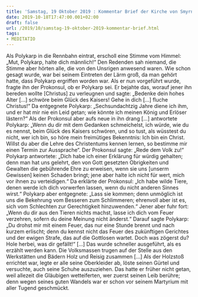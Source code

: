 ```yaml
---
title: 'Samstag, 19 Oktober 2019 : Kommentar Brief der Kirche von Smyrna über das Martyrium des hl. Polykarp'
date: 2019-10-18T17:47:00.001+02:00
draft: false
url: /2019/10/samstag-19-oktober-2019-kommentar-brief.html
tags: 
- MEDITATIO
---
```


Als Polykarp in die Rennbahn eintrat, erscholl eine Stimme vom Himmel: „Mut, Polykarp, halte dich männlich!“ Den Redenden sah niemand, die Stimme aber hörten alle, die von den Unsrigen anwesend waren. Wie schon gesagt wurde, war bei seinem Eintreten der Lärm groß, da man gehört hatte, dass Polykarp ergriffen worden war. Als er nun vorgeführt wurde, fragte ihn der Prokonsul, ob er Polykarp sei. Er bejahte das, worauf jener ihn bereden wollte \[Christus\] zu verleugnen und sagte: „Bedenke dein hohes Alter \[…\] schwöre beim Glück des Kaisers! Gehe in dich \[…\] fluche Christus!“ Da entgegnete Polykarp: „Sechsundachtzig Jahre diene ich ihm, und er hat mir nie ein Leid getan; wie könnte ich meinen König und Erlöser lästern?“ Als der Prokonsul aber aufs neue in ihn drang \[…\] antwortete Polykarp: „Wenn du dir mit dem Gedanken schmeichelst, ich würde, wie du es nennst, beim Glück des Kaisers schwören, und so tust, als wüsstest du nicht, wer ich bin, so höre mein freimütiges Bekenntnis: Ich bin ein Christ. Willst du aber die Lehre des Christentums kennen lernen, so bestimme mir einen Termin zur Aussprache“. Der Prokonsul sagte: „Rede dem Volk zu!“ Polykarp antwortete: „Dich habe ich einer Erklärung für würdig gehalten; denn man hat uns gelehrt, den von Gott gesetzten Obrigkeiten und Gewalten die gebührende Ehre zu erweisen, wenn sie uns \[unserm Gewissen\] keinen Schaden bringt; jene aber halte ich nicht für wert, mich vor ihnen zu verteidigen.“ Da erklärte der Prokonsul: „Ich habe wilde Tiere, denen werde ich dich vorwerfen lassen, wenn du nicht anderen Sinnes wirst.“ Polykarp aber entgegnete: „Lass sie kommen; denn unmöglich ist uns die Bekehrung vom Besseren zum Schlimmeren; ehrenvoll aber ist es, sich vom Schlechten zur Gerechtigkeit hinzuwenden.“ Jener aber fuhr fort: „Wenn du dir aus den Tieren nichts machst, lasse ich dich vom Feuer verzehren, sofern du deine Meinung nicht änderst.“ Darauf sagte Polykarp: „Du drohst mir mit einem Feuer, das nur eine Stunde brennt und nach kurzem erlischt; denn du kennst nicht das Feuer des zukünftigen Gerichtes und der ewigen Strafe, das auf die Gottlosen wartet. Doch was zögerst du? Hole herbei, was dir gefällt!“ \[…\] Das wurde schneller ausgeführt, als es erzählt werden kann. Die Volksmassen trugen auf der Stelle aus den Werkstätten und Bädern Holz und Reisig zusammen \[…\] Als der Holzstoß errichtet war, legte er alle seine Oberkleider ab, löste seinen Gürtel und versuchte, auch seine Schuhe auszuziehen. Das hatte er früher nicht getan, weil allezeit die Gläubigen wetteiferten, wer zuerst seinen Leib berühre; denn wegen seines guten Wandels war er schon vor seinem Martyrium mit aller Tugend geschmückt.
